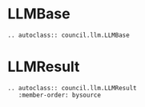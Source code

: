 # LLMBase

```{eval-rst}
.. autoclass:: council.llm.LLMBase
```

# LLMResult

```{eval-rst}
.. autoclass:: council.llm.LLMResult
   :member-order: bysource
```
